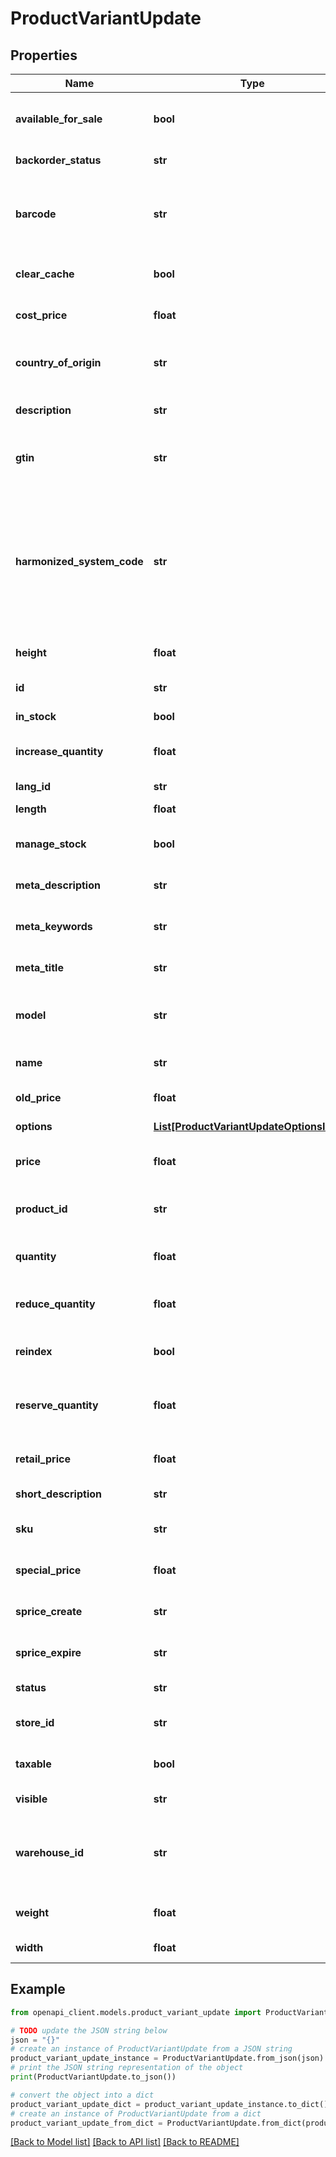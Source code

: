 # ProductVariantUpdate


## Properties

Name | Type | Description | Notes
------------ | ------------- | ------------- | -------------
**available_for_sale** | **bool** | Specifies the set of visible/invisible product&#39;s variants for sale | [optional] [default to True]
**backorder_status** | **str** | Set backorder status | [optional] 
**barcode** | **str** | A barcode is a unique code composed of numbers used as a product identifier. | [optional] 
**clear_cache** | **bool** | Is cache clear required | [optional] [default to True]
**cost_price** | **float** | Defines new product&#39;s cost price | [optional] 
**country_of_origin** | **str** | The country where the inventory item was made | [optional] 
**description** | **str** | Specifies variant&#39;s description | [optional] 
**gtin** | **str** | Global Trade Item Number. An GTIN is an identifier for trade items. | [optional] 
**harmonized_system_code** | **str** | Harmonized System Code. An HSC is a 6-digit identifier that allows participating countries to classify traded goods on a common basis for customs purposes | [optional] 
**height** | **float** | Defines product&#39;s height | [optional] 
**id** | **str** | Defines variant update specified by variant id | [optional] 
**in_stock** | **bool** | Set stock status | [optional] 
**increase_quantity** | **float** | Defines the incremental changes in product quantity | [optional] [default to 0]
**lang_id** | **str** | Language id | [optional] 
**length** | **float** | Defines product&#39;s length | [optional] 
**manage_stock** | **bool** | Defines inventory tracking for product variant | [optional] 
**meta_description** | **str** | Defines unique meta description of a entity | [optional] 
**meta_keywords** | **str** | Defines unique meta keywords for each entity | [optional] 
**meta_title** | **str** | Defines unique meta title for each entity | [optional] 
**model** | **str** | Specifies variant&#39;s model that has to be added | [optional] 
**name** | **str** | Defines variant&#39;s name that has to be updated | [optional] 
**old_price** | **float** | Defines product&#39;s old price | [optional] 
**options** | [**List[ProductVariantUpdateOptionsInner]**](ProductVariantUpdateOptionsInner.md) | Defines variant&#39;s options list | [optional] 
**price** | **float** | Defines new product&#39;s variant price | [optional] 
**product_id** | **str** | Defines product&#39;s id where the variant has to be updated | [optional] 
**quantity** | **float** | Defines new products&#39; variants quantity | [optional] 
**reduce_quantity** | **float** | Defines the decrement changes in product quantity | [optional] [default to 0]
**reindex** | **bool** | Is reindex required | [optional] [default to True]
**reserve_quantity** | **float** | This parameter allows to reserve/unreserve product variants quantity. | [optional] 
**retail_price** | **float** | Defines new product&#39;s retail price | [optional] 
**short_description** | **str** | Defines short description | [optional] 
**sku** | **str** | Defines new product&#39;s variant sku | [optional] 
**special_price** | **float** | Defines new product&#39;s variant special price | [optional] 
**sprice_create** | **str** | Defines the date of special price creation | [optional] 
**sprice_expire** | **str** | Defines the term of special price offer duration | [optional] 
**status** | **str** | Defines product variant&#39;s status | [optional] 
**store_id** | **str** | Defines store id where the variant should be found | [optional] 
**taxable** | **bool** | Specifies whether a tax is charged | [optional] [default to True]
**visible** | **str** | Set visibility status | [optional] 
**warehouse_id** | **str** | This parameter is used for selecting a warehouse where you need to set/modify a product quantity. | [optional] 
**weight** | **float** | Weight | [optional] [default to 0]
**width** | **float** | Defines product&#39;s width | [optional] 

## Example

```python
from openapi_client.models.product_variant_update import ProductVariantUpdate

# TODO update the JSON string below
json = "{}"
# create an instance of ProductVariantUpdate from a JSON string
product_variant_update_instance = ProductVariantUpdate.from_json(json)
# print the JSON string representation of the object
print(ProductVariantUpdate.to_json())

# convert the object into a dict
product_variant_update_dict = product_variant_update_instance.to_dict()
# create an instance of ProductVariantUpdate from a dict
product_variant_update_from_dict = ProductVariantUpdate.from_dict(product_variant_update_dict)
```
[[Back to Model list]](../README.md#documentation-for-models) [[Back to API list]](../README.md#documentation-for-api-endpoints) [[Back to README]](../README.md)


